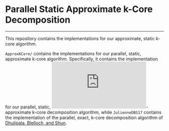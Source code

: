 # Parallel Static Approximate k-Core Decomposition
--------

This repository contains the implementations for our
approximate, static k-core algorithm.

`ApproxKCore/` contains the implementations for our parallel, static,
approximate k-core algorithm. Specifically, it contains the
implementation for our parallel, static,
![equation](https://latex.codecogs.com/gif.latex?%282&plus;%5Cvarepsilon%29)-approximate
k-core decomposition algorithm, while `JulienneDBS17` contains the implementation of the parallel,
exact, k-core decomposition algorithm of 
[Dhulipala, Blelloch, and Shun](https://dl.acm.org/doi/10.1145/3087556.3087580).
